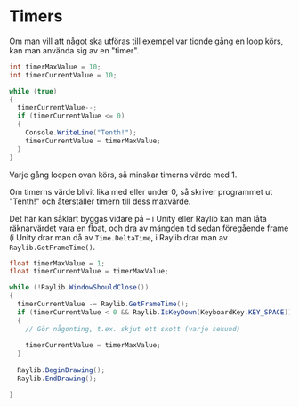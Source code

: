 # Timers

Om man vill att något ska utföras till exempel var tionde gång en loop körs, kan man använda sig av en "timer".

```csharp
int timerMaxValue = 10;
int timerCurrentValue = 10;

while (true)
{
  timerCurrentValue--;
  if (timerCurrentValue <= 0)
  {
    Console.WriteLine("Tenth!");
    timerCurrentValue = timerMaxValue;
  }
}
```

Varje gång loopen ovan körs, så minskar timerns värde med 1.

Om timerns värde blivit lika med eller under 0, så skriver programmet ut "Tenth!" och återställer timern till dess maxvärde.

Det här kan såklart byggas vidare på – i Unity eller Raylib kan man låta räknarvärdet vara en float, och dra av mängden tid sedan föregående frame (i Unity drar man då av `Time.DeltaTime`, i Raylib drar man av `Raylib.GetFrameTime()`.

```csharp
float timerMaxValue = 1;
float timerCurrentValue = timerMaxValue;

while (!Raylib.WindowShouldClose())
{
  timerCurrentValue -= Raylib.GetFrameTime();
  if (timerCurrentValue < 0 && Raylib.IsKeyDown(KeyboardKey.KEY_SPACE))
  {
    // Gör någonting, t.ex. skjut ett skott (varje sekund)
    
    timerCurrentValue = timerMaxValue;
  }
  
  Raylib.BeginDrawing();
  Raylib.EndDrawing();

}
```
